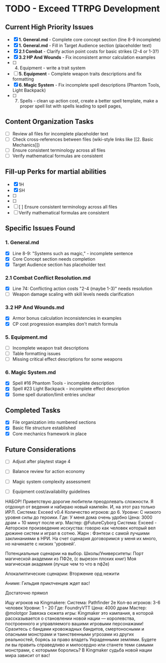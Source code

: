 # TODO - Exceed TTRPG Development

## Current High Priority Issues

- [x] **1. General.md** - Complete core concept section (line 8-9 incomplete)
- [x] **1. General.md** - Fill in Target Audience section (placeholder text)
- [x] **2.1 Combat** - Clarify action point costs for basic strikes (2-4 or 1-3?)
- [x] **3.2 HP And Wounds** - Fix inconsistent armor calculation examples
- [ ] 4. Equipment - write a trait system 
- [ ] **5. Equipment** - Complete weapon traits descriptions and fix formatting
- [x] **6. Magic System** - Fix incomplete spell descriptions (Phantom Tools, Light Backpack)
- [ ] 7. Spells - clean up action cost, create a better spell template, make a proper spell list with spells leading to spell pages,

## Content Organization Tasks

- [ ] Review all files for incomplete placeholder text
- [ ] Check cross-references between files (wiki-style links like [[2. Basic Mechanics]])
- [ ] Ensure consistent terminology across all files
- [ ] Verify mathematical formulas are consistent

## Fill-up Perks for martial abilities
- [x] 1H
- [x] SH
- [ ] 
- [ ] 
- [ ] [ ] Ensure consistent terminology across all files
- [ ] Verify mathematical formulas are consistent

## Specific Issues Found


### 1. General.md
- [x] Line 8-9: "Systems such as magic," - incomplete sentence
- [x] Core Concept section needs completion
- [x] Target Audience section has placeholder text

### 2.1 Combat Conflict Resolution.md
- [x] Line 74: Conflicting action costs "2-4 (maybe 1-3)" needs resolution
- [ ] Weapon damage scaling with skill levels needs clarification

### 3.2 HP And Wounds.md
- [x] Armor bonus calculation inconsistencies in examples
- [x] CP cost progression examples don't match formula

### 5. Equipment.md
- [ ] Incomplete weapon trait descriptions
- [ ] Table formatting issues
- [ ] Missing critical effect descriptions for some weapons

### 6. Magic System.md
- [x] Spell #16 Phantom Tools - incomplete description
- [x] Spell #23 Light Backpack - incomplete effect description
- [x] Some spell duration/limit entries unclear

## Completed Tasks

- [x] File organization into numbered sections
- [x] Basic file structure established
- [x] Core mechanics framework in place

## Future Considerations

- [ ] Adjust after playtest stage 4
- [ ] Balance review for action economy
- [ ] Magic system complexity assessment
- [ ] Equipment cost/availability guidelines


НАБОР!
Приветствую дорогие любители преодолевать сложности. 
Я отдохнул от ведения и набираю новый кампейн. И, на этот раз только ИРЛ.
Система: Exceed v0.4 
Количество игроков: до 6.
Уровни: С низкого уровня силы до героики.
Где: У меня дома очень удобно
Цена: 3000 драм + 10 минут после игр.
Мастер: @FutureCyborg
Система: Exceed - Авторское произведение исскуства: говорю как человек который вел дюжине систем и играл в сотню.
Жарн : Фэнтези с самой лучшими заклинаниями в НРИ. На счет сценария договоримся у меня их много, но начинаете с низких 'уровней'.

Потенциальные сценарии на выбор.
Школы/Университеты:
Порт магической академии из ПФ2е, (с вырезон плохих книг)
Моя магическая академия (лучше чем то что в пф2е)

Апокалиптические сценарии:
Вторжение орд нежити

Аниме:
Гильдия приклченцев ждет вас! 


Достаточно прямол


Ищу игроков на Kingmakere:
Система: Pathfinder 2e
Кол-во игроков: 3-6 человек
Уровни: 1 - 20
Где: FoundryVTT
Цена: 4000 драм
Мастер: @molotgor
Завязка сюжета игры:
Kingmaker это кампания, в которой рассказывается о становлении новой нации — королевства, построенного и управляемого вашими игровыми персонажами! Сразитесь с бандами кровожадных бандитов, смертоносными и опасными монстрами и таинственными угрозами из других реальностей, борясь за право владеть Украденными землями. Будете ли вы править справедливо и милосердно или станете теми самыми монстрами, с которыми боролись? В Kingmaker судьба новой нации мира зависит от вас!
